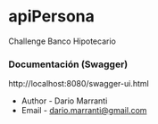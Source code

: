 # apiPersona
Challenge Banco Hipotecario

 ### Documentación (Swagger)
http://localhost:8080/swagger-ui.html


* Author - Dario Marranti
* Email - dario.marranti@gmail.com

